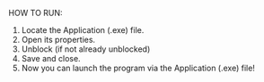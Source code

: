 HOW TO RUN:

1. Locate the Application (.exe) file.
2. Open its properties.
3. Unblock (if not already unblocked)
4. Save and close.
5. Now you can launch the program via the Application (.exe) file!
